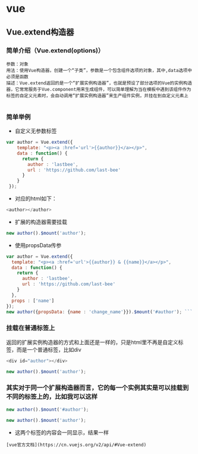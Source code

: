 # vue
## Vue.extend构造器
### 简单介绍（Vue.extend(options)）  
```
参数：对象  
用法：使用Vue构造器，创建一个“子类”，参数是一个包含组件选项的对象，其中,data选项中必须是函数 
描述：Vue.extend返回的是一个“扩展实例构造器”，也就是预设了部分选项的Vue的实例构造器，它常常服务于Vue.component用来生成组件，可以简单理解为当在模板中遇到该组件作为标签的自定义元素时，会自动调用“扩展实例构造器”来生产组件实例，并挂在到自定义元素上  
```
### 简单举例
* 自定义无参数标签  
``` javascript
var author = Vue.extend({
    template: "<p><a :href='url'>{{author}}</a></p>",
    data : function() {
      return {
        author : 'lastbee',
        url : 'https://github.com/last-bee'
      }
    }
 });
 ```
* 对应的html如下：
``` javascript 
<author></author> 
```
* 扩展的构造器需要挂载  
``` javascript
new author().$mount('author');
```  
* 使用propsData传参
``` javascript
var author = Vue.extend({  
  template: "<p><a :href='url'>{{author}} & {{name}}</a></p>",  
  data : function() {  
    return {  
      author : 'lastbee',  
      url : 'https://github.com/last-bee'  
    }  
  },  
  props : ['name']  
}); 
new author({propsData: {name : 'change_name'}}).$mount('#author'); ```
```
### 挂载在普通标签上  
返回的扩展实例构造器的方式和上面还是一样的，只是html里不再是自定义标签，而是一个普通标签，比如div
 ``` javascript 
 <div id="author"></div> 
 ```  
 ``` javascript
 new author().$mount('author'); 
 ```
### 其实对于同一个扩展构造器而言，它的每一个实例其实是可以挂载到不同的标签上的，比如我可以这样
``` javascript
new author().$mount('#author');
```
``` javascript 
new author().$mount('author'); 
```
* 这两个标签的内容会一同显示，结果一样
```
[vue官方文档](https://cn.vuejs.org/v2/api/#Vue-extend)
